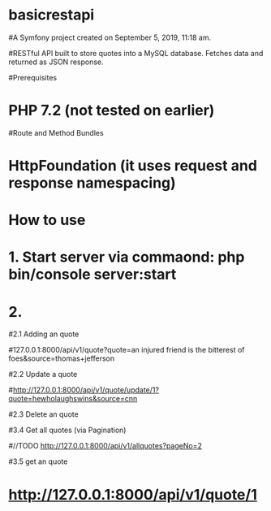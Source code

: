 basicrestapi
============

#A Symfony project created on September 5, 2019, 11:18 am.


#RESTful API built to store quotes into a MySQL database. Fetches data and returned as JSON response. 

#Prerequisites

# PHP 7.2 (not tested on earlier)
#Route and Method Bundles

# HttpFoundation (it uses request and response namespacing)

# How to use

# 1. Start server via commaond: php bin/console server:start
# 2. 

#2.1 Adding an quote

#127.0.0.1:8000/api/v1/quote?quote=an injured friend is the bitterest of foes&source=thomas+jefferson

#2.2 Update a quote

#http://127.0.0.1:8000/api/v1/quote/update/1?quote=hewholaughswins&source=cnn

#2.3 Delete an quote


#3.4 Get all quotes (via Pagination)

#//TODO http://127.0.0.1:8000/api/v1/allquotes?pageNo=2

#3.5 get an quote 

# http://127.0.0.1:8000/api/v1/quote/1





